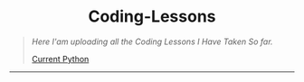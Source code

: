<h1 align="center">Coding-Lessons</h1>

<blockquote>
  <p><i>Here I'am uploading all the Coding Lessons I Have Taken So far.</i></p>
  <p>
    <a href="https://github.com/SimeonTsvetanov/Coding-Lessons/tree/master/SoftUni%20Lessons/Python%20Development/Python%20Advanced%20January%202020/Python%20OOP">Current Python</a>
  </p>
</blockquote>
<hr>

